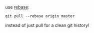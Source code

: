 use [rebase](http://www.git-scm.com/book/de/Git-Branching-Rebasing):

    git pull --rebase origin master

instead of just pull for a clean git history!
